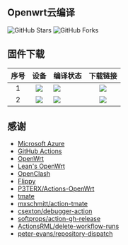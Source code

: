 ## Openwrt云编译

![GitHub Stars](https://img.shields.io/github/stars/pipihu/actions_openwrt.svg?style=flat-square&label=Stars&logo=github)
![GitHub Forks](https://img.shields.io/github/forks/pipihu/actions_openwrt.svg?style=flat-square&label=Forks&logo=github)

## 固件下载
| 序号 | 设备 | 编译状态 | 下载链接 |
| :----: | :----: | :---- | :----: |
| 1 | [![](https://img.shields.io/badge/OpenWrt-x86--64%20mini-blue?style=flat-square)](https://github.com/pipihu/actions_openwrt/blob/main/.github/workflows/x86_64-mini.yml) | [![](https://img.shields.io/github/actions/workflow/status/pipihu/actions_openwrt/x86_64-mini.yml?branch=main&label=x86_64-mini&logo=openwrt&style=flat-square)](https://github.com/pipihu/actions_openwrt/actions/workflows/x86_64-mini.yml) | [![](https://shields.io/badge/-下载固件-informational?style=flat-square)](https://github.com/pipihu/actions_openwrt/releases/tag/x86_64-mini) |
| 2 | [![](https://img.shields.io/badge/OpenWrt-XiaoMi--R3G-blue?style=flat-square)](https://github.com/pipihu/actions_openwrt/blob/main/.github/workflows/XiaoMi-R3G.yml) | [![](https://img.shields.io/github/actions/workflow/status/pipihu/actions_openwrt/XiaoMi-R3G.yml?branch=main&label=XiaoMi-R3G&logo=openwrt&style=flat-square)](https://github.com/pipihu/actions_openwrt/actions/workflows/XiaoMi-R3G.yml) | [![](https://shields.io/badge/-下载固件-informational?style=flat-square)](https://github.com/pipihu/actions_openwrt/releases/tag/XiaoMi-R3G) |
## 感谢

- [Microsoft Azure](https://azure.microsoft.com)
- [GitHub Actions](https://github.com/features/actions)
- [OpenWrt](https://github.com/openwrt/openwrt)
- [Lean's OpenWrt](https://github.com/coolsnowwolf/lede)
- [OpenClash](https://github.com/vernesong/OpenClash)
- [Flippy](https://github.com/unifreq/openwrt_packit)
- [P3TERX/Actions-OpenWrt](https://github.com/P3TERX/Actions-OpenWrt)
- [tmate](https://github.com/tmate-io/tmate)
- [mxschmitt/action-tmate](https://github.com/mxschmitt/action-tmate)
- [csexton/debugger-action](https://github.com/csexton/debugger-action)
- [softprops/action-gh-release](https://github.com/softprops/action-gh-release)
- [ActionsRML/delete-workflow-runs](https://github.com/GitRML/delete-workflow-runs)
- [peter-evans/repository-dispatch](https://github.com/peter-evans/repository-dispatch)
